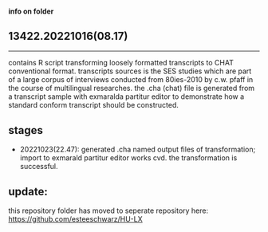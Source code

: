 #### info on folder
## 13422.20221016(08.17)
----
contains R script transforming loosely formatted transcripts to CHAT conventional format. transcripts sources is the SES studies which are part of a large corpus of interviews conducted from 80ies-2010 by c.w. pfaff in the course of multilingual researches.
the .cha (chat) file is generated from a transcript sample with exmaralda partitur editor to demonstrate how a standard conform transcript should be constructed.
## stages
- 20221023(22.47): generated .cha named output files of transformation; import to exmarald partitur editor works cvd. the transformation is successful. 
## update:
this repository folder has moved to seperate repository here: <https://github.com/esteeschwarz/HU-LX>
